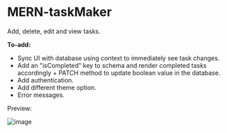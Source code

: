 # MERN-taskMaker
Add, delete, edit and view tasks.

**To-add:**
- Sync UI with database using context to immediately see task changes.
- Add an "isCompleted" key to schema and render completed tasks accordingly + PATCH method to update boolean value in the database.
- Add authentication.
- Add different theme option.
- Error messages.

Preview:

![image](https://github.com/NadaAlinour/MERN-taskMaker/assets/48387157/90ac6cdb-748c-4135-921d-b19e5b94ee63)
